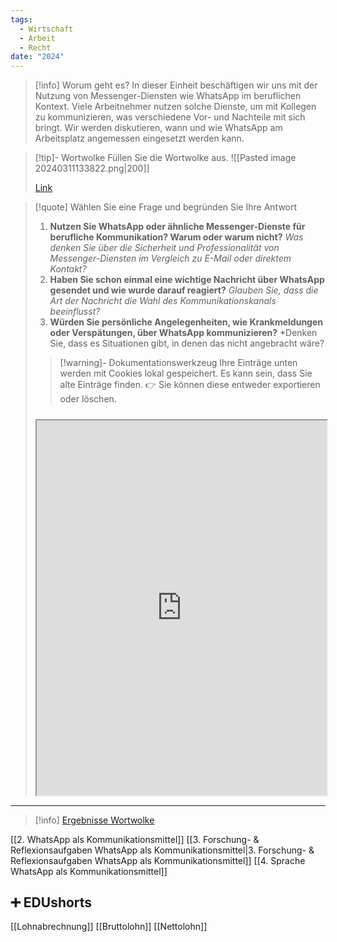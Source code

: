 ```yaml
---
tags:
  - Wirtschaft
  - Arbeit
  - Recht
date: "2024"
---
```

>[!info] Worum geht es?
>In dieser Einheit beschäftigen wir uns mit der Nutzung von Messenger-Diensten wie WhatsApp im beruflichen Kontext. Viele Arbeitnehmer nutzen solche Dienste, um mit Kollegen zu kommunizieren, was verschiedene Vor- und Nachteile mit sich bringt. Wir werden diskutieren, wann und wie WhatsApp am Arbeitsplatz angemessen eingesetzt werden kann.

>[!tip]- Wortwolke
>Füllen Sie die Wortwolke aus.
>![[Pasted image 20240311133822.png|200]]
>
>[Link](https://www.menti.com/altfwqqbwcep)

>[!quote] Wählen Sie eine Frage und begründen Sie Ihre Antwort
>1. **Nutzen Sie WhatsApp oder ähnliche Messenger-Dienste für berufliche Kommunikation? Warum oder warum nicht?**
>   *Was denken Sie über die Sicherheit und Professionalität von Messenger-Diensten im Vergleich zu E-Mail oder direktem Kontakt?*
>3. **Haben Sie schon einmal eine wichtige Nachricht über WhatsApp gesendet und wie wurde darauf reagiert?**
>   *Glauben Sie, dass die Art der Nachricht die Wahl des Kommunikationskanals beeinflusst?*
>3. **Würden Sie persönliche Angelegenheiten, wie Krankmeldungen oder Verspätungen, über WhatsApp kommunizieren?**
>   *Denken Sie, dass es Situationen gibt, in denen das nicht angebracht wäre?
>   
>>[!warning]- Dokumentationswerkzeug 
>Ihre Einträge unten werden mit Cookies lokal gespeichert. Es kann sein, dass Sie alte Einträge finden. 
>👉 Sie können diese entweder exportieren oder löschen.
>#####
><iframe width="100%" height="600" src="https://app.Lumi.education/run/rdWSOq" allowfullscreen allow="geolocation *; autoplay; encrypted-media"></iframe>


---

>[!info] [Ergebnisse Wortwolke](https://www.mentimeter.com/app/presentation/alg1894fgact737pq77z6ut9c6rrtvtv)

[[2. WhatsApp als Kommunikationsmittel]]
[[3. Forschung- & Reflexionsaufgaben WhatsApp als Kommunikationsmittel|3. Forschung- & Reflexionsaufgaben WhatsApp als Kommunikationsmittel]]
[[4. Sprache WhatsApp als Kommunikationsmittel]]

## ➕ EDUshorts
[[Lohnabrechnung]]
[[Bruttolohn]]
[[Nettolohn]]
